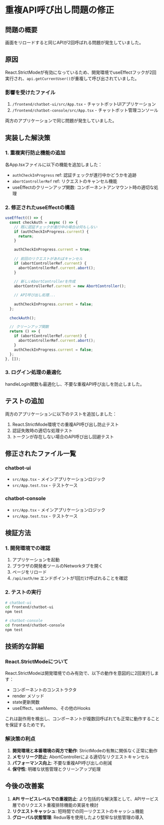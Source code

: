 # 重複API呼び出し問題の修正

## 問題の概要

画面をリロードすると同じAPIが2回呼ばれる問題が発生していました。

## 原因

React.StrictModeが有効になっているため、開発環境でuseEffectフックが2回実行され、`api.getCurrentUser()`が重複して呼び出されていました。

### 影響を受けたファイル

1. `/frontend/chatbot-ui/src/App.tsx` - チャットボットUIアプリケーション
2. `/frontend/chatbot-console/src/App.tsx` - チャットボット管理コンソール

両方のアプリケーションで同じ問題が発生していました。

## 実装した解決策

### 1. 重複実行防止機能の追加

各App.tsxファイルに以下の機能を追加しました：

- `authCheckInProgress` ref: 認証チェックが進行中かどうかを追跡
- `abortControllerRef` ref: リクエストのキャンセル機能
- useEffectのクリーンアップ関数: コンポーネントアンマウント時の適切な処理

### 2. 修正されたuseEffectの構造

```javascript
useEffect(() => {
  const checkAuth = async () => {
    // 既に認証チェックが進行中の場合は何もしない
    if (authCheckInProgress.current) {
      return;
    }

    authCheckInProgress.current = true;
    
    // 前回のリクエストがあればキャンセル
    if (abortControllerRef.current) {
      abortControllerRef.current.abort();
    }
    
    // 新しいAbortControllerを作成
    abortControllerRef.current = new AbortController();

    // API呼び出し処理...
    
    authCheckInProgress.current = false;
  };
  
  checkAuth();

  // クリーンアップ関数
  return () => {
    if (abortControllerRef.current) {
      abortControllerRef.current.abort();
    }
    authCheckInProgress.current = false;
  };
}, []);
```

### 3. ログイン処理の最適化

handleLogin関数も最適化し、不要な重複API呼び出しを防止しました。

## テストの追加

両方のアプリケーションに以下のテストを追加しました：

1. React.StrictMode環境での重複API呼び出し防止テスト
2. 認証失敗時の適切な処理テスト
3. トークンが存在しない場合のAPI呼び出し回避テスト

## 修正されたファイル一覧

### chatbot-ui
- `src/App.tsx` - メインアプリケーションロジック
- `src/App.test.tsx` - テストケース

### chatbot-console
- `src/App.tsx` - メインアプリケーションロジック
- `src/App.test.tsx` - テストケース

## 検証方法

### 1. 開発環境での確認

1. アプリケーションを起動
2. ブラウザの開発者ツールのNetworkタブを開く
3. ページをリロード
4. `/api/auth/me` エンドポイントが1回だけ呼ばれることを確認

### 2. テストの実行

```bash
# chatbot-ui
cd frontend/chatbot-ui
npm test

# chatbot-console
cd frontend/chatbot-console
npm test
```

## 技術的な詳細

### React.StrictModeについて

React.StrictModeは開発環境でのみ有効で、以下の動作を意図的に2回実行します：

- コンポーネントのコンストラクタ
- render メソッド
- state更新関数
- useEffect、useMemo、その他のHooks

これは副作用を検出し、コンポーネントが複数回呼ばれても正常に動作することを保証するためです。

### 解決策の利点

1. **開発環境と本番環境の両方で動作**: StrictModeの有無に関係なく正常に動作
2. **メモリリーク防止**: AbortControllerによる適切なリクエストキャンセル
3. **パフォーマンス向上**: 不要な重複API呼び出しの削減
4. **保守性**: 明確な状態管理とクリーンアップ処理

## 今後の改善案

1. **API サービスレベルでの重複防止**: より包括的な解決策として、APIサービス層でのリクエスト重複排除機能の実装を検討
2. **リクエストキャッシュ**: 短時間での同一リクエストのキャッシュ機能
3. **グローバル状態管理**: Redux等を使用したより堅牢な状態管理の導入